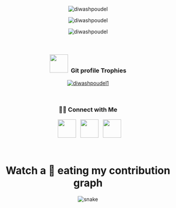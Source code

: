  
 <p align='center'>
  <img align="center" src="https://github-readme-stats.vercel.app/api/top-langs?username=diwashpoudel&show_icons=true&title_color=fff&icon_color=79ff97&text_color=efefef&bg_color=24292e" alt="diwashpoudel" />
</p>

<p align='center'>
  <img align="center" src="https://github-readme-streak-stats.herokuapp.com/?user=diwashpoudel&show_icons=true&title_color=fff&icon_color=79ff97&text_color=efefef&bg_color=24292e" alt="diwashpoudel" />
</p>

<p align='center'>
  <img align="center" src="https://github-readme-stats.vercel.app/api?username=diwashpoudel&show_icons=true&title_color=fff&icon_color=79ff97&text_color=efefef&bg_color=24292e" alt="diwashpoudel">
</p>

 

<br>
<div align="center">
<h3><b>  <img src="https://media.giphy.com/media/QaMcXSekUWx7aogAUr/giphy.gif" width="50"/>&nbsp; Git profile Trophies</b></h3>
</div>
<div align="center">
 <p align="center"> <a href="https://github.com/ryo-ma/github-profile-trophy"><img src="https://github-profile-trophy.vercel.app/?username=diwashpoudel" alt="diwashpoudel1" /></a> </p>
</div>

<br>
 
<h3 align="center"> 🤝🏻 Connect with Me </h3>
<p align="center">
&nbsp; <a href="https://www.instagram.com/diwash_pdl/?hl=en" target="_blank" rel="noopener noreferrer"><img src="https://img.icons8.com/plasticine/100/000000/instagram-new.png" width="50" /></a>  
&nbsp; <a href="https://www.linkedin.com/in/diwash-paudel-43b4a6157/" target="_blank" rel="noopener noreferrer"><img src="https://img.icons8.com/plasticine/100/000000/linkedin.png" width="50" /></a>
&nbsp; <a href="mailto:diwash302@gmail.com" target="_blank" rel="noopener noreferrer"><img src="https://img.icons8.com/plasticine/100/000000/gmail.png"  width="50" /></a>
</p>

<br>
<h1 align = 'Center'>Watch a 🐍 eating my contribution graph</h1>
<p align="center">
  <img src="https://github.com/rock12231/rock12231/blob/output/github-contribution-grid-snake.svg" alt="snake"></center>
</p>




 
 
 


